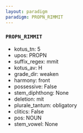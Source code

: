 ```yaml
---
layout: paradigm
paradigm: PROPN_RIMMIT
---
```

### ` PROPN_RIMMIT `


* kotus_tn: 5
* upos: PROPN
* suffix_regex: mmit
* kotus_av: H
* grade_dir: weaken
* harmony: front
* possessive: False
* stem_diphthong: None
* deletion: mit
* plurale_tantum: obligatory
* clitics: False
* pos: NOUN
* stem_vowel: None
